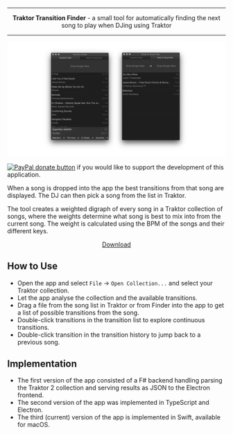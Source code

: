 ***

<p align="center"><b>Traktor Transition Finder</b> - a small tool for automatically finding the next song to play when DJing using Traktor</p>

***

![Screenshot](readme.png) 


<span class="badge-paypal"><a href="https://www.paypal.com/cgi-bin/webscr?cmd=_s-xclick&amp;hosted_button_id=ME8E22EZTC5G4" title="Donate to this project using Paypal"><img src="https://img.shields.io/badge/paypal-donate-yellow.svg" alt="PayPal donate button" /></a> if you would like to support the development of this application. </span>

When a song is dropped into the app the best transitions from that song are displayed. The DJ can then pick a song from the list in Traktor.

The tool creates a weighted digraph of every song in a Traktor collection of songs, where the weights determine what song is best to mix into from the current song. The weight is calculated using the BPM of the songs and their different keys. 

<p align="center"><a href="https://github.com/andersfischernielsen/Traktor-Transition-Finder/releases/latest">Download</a></p>



## How to Use
- Open the app and select `File` -> `Open Collection...` and select your Traktor collection. 
- Let the app analyse the collection and the available transitions.
- Drag a file from the song list in Traktor or from Finder into the app to get a list of possible transitions from the song.
- Double-click transitions in the transition list to explore continuous transitions.
- Double-click transition in the transition history to jump back to a previous song.


## Implementation
* The first version of the app consisted of a F# backend handling parsing the Traktor 2 collection and serving results as JSON to the Electron frontend. 
* The second version of the app was implemented in TypeScript and Electron. 
* The third (current) version of the app is implemented in Swift, available for macOS. 
